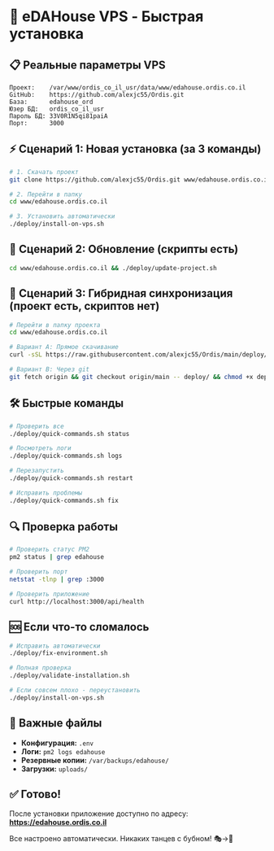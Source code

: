 # 🚀 eDAHouse VPS - Быстрая установка

## 📋 Реальные параметры VPS

```
Проект:    /var/www/ordis_co_il_usr/data/www/edahouse.ordis.co.il
GitHub:    https://github.com/alexjc55/Ordis.git
База:      edahouse_ord
Юзер БД:   ordis_co_il_usr
Пароль БД: 33V0R1N5qi81paiA
Порт:      3000
```

## ⚡ Сценарий 1: Новая установка (за 3 команды)

```bash
# 1. Скачать проект
git clone https://github.com/alexjc55/Ordis.git www/edahouse.ordis.co.il

# 2. Перейти в папку
cd www/edahouse.ordis.co.il

# 3. Установить автоматически
./deploy/install-on-vps.sh
```

## 🔄 Сценарий 2: Обновление (скрипты есть)

```bash
cd www/edahouse.ordis.co.il && ./deploy/update-project.sh
```

## 🔀 Сценарий 3: Гибридная синхронизация (проект есть, скриптов нет)

```bash
# Перейти в папку проекта
cd www/edahouse.ordis.co.il

# Вариант A: Прямое скачивание
curl -sSL https://raw.githubusercontent.com/alexjc55/Ordis/main/deploy/sync-from-replit.sh | bash

# Вариант B: Через git
git fetch origin && git checkout origin/main -- deploy/ && chmod +x deploy/*.sh && ./deploy/sync-from-replit.sh
```

## 🛠️ Быстрые команды

```bash
# Проверить все
./deploy/quick-commands.sh status

# Посмотреть логи
./deploy/quick-commands.sh logs

# Перезапустить
./deploy/quick-commands.sh restart

# Исправить проблемы
./deploy/quick-commands.sh fix
```

## 🔍 Проверка работы

```bash
# Проверить статус PM2
pm2 status | grep edahouse

# Проверить порт
netstat -tlnp | grep :3000

# Проверить приложение
curl http://localhost:3000/api/health
```

## 🆘 Если что-то сломалось

```bash
# Исправить автоматически
./deploy/fix-environment.sh

# Полная проверка
./deploy/validate-installation.sh

# Если совсем плохо - переустановить
./deploy/install-on-vps.sh
```

## 📁 Важные файлы

- **Конфигурация:** `.env`
- **Логи:** `pm2 logs edahouse`
- **Резервные копии:** `/var/backups/edahouse/`
- **Загрузки:** `uploads/`

## ✅ Готово!

После установки приложение доступно по адресу:
**https://edahouse.ordis.co.il**

Все настроено автоматически. Никаких танцев с бубном! 🎭→🚀